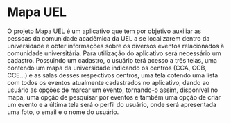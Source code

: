 # Mapa UEL

O projeto Mapa UEL é um aplicativo que tem por objetivo auxiliar as pessoas da comunidade acadêmica da UEL a se localizarem dentro da universidade e obter informações sobre os diversos eventos relacionados à comunidade universitária. Para utilização do aplicativo será necessário um cadastro. Possuindo um cadastro, o usuário terá acesso a três telas, uma contendo um mapa da universidade indicando os centros (CCA, CCB, CCE...) e as salas desses respectivos centros, uma tela cotendo uma lista com todos os eventos atualmente cadastrados no aplicativo, dando ao usuário as opções de marcar um evento, tornando-o assim, disponível no mapa, uma opção de pesquisar por eventos e também uma opção de criar um evento e a última tela será o perfil do usuário, onde será apresentada uma foto, o email e o nome do usuário.
